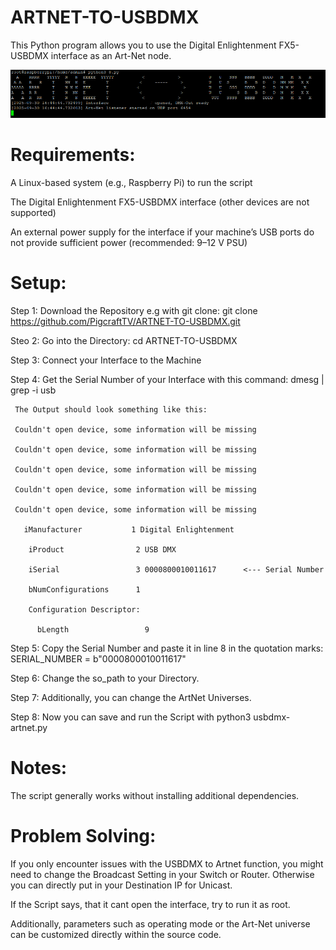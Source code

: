 # ARTNET-TO-USBDMX
This Python program allows you to use the Digital Enlightenment FX5-USBDMX interface as an Art-Net node.

![Picture not found](picture.png)


# Requirements:

A Linux-based system (e.g., Raspberry Pi) to run the script

The Digital Enlightenment FX5-USBDMX interface (other devices are not supported)

An external power supply for the interface if your machine’s USB ports do not provide sufficient power
(recommended: 9–12 V PSU)

# Setup:

Step 1: Download the Repository e.g with git clone: git clone https://github.com/PigcraftTV/ARTNET-TO-USBDMX.git

Steo 2: Go into the Directory: cd ARTNET-TO-USBDMX

Step 3: Connect your Interface to the Machine

Step 4: Get the Serial Number of your Interface with this command: dmesg | grep -i usb

     The Output should look something like this:
     
     Couldn't open device, some information will be missing
     
     Couldn't open device, some information will be missing
     
     Couldn't open device, some information will be missing
     
     Couldn't open device, some information will be missing
     
     Couldn't open device, some information will be missing
     
       iManufacturer           1 Digital Enlightenment
       
        iProduct                2 USB DMX
        
        iSerial                 3 0000800010011617      <--- Serial Number
        
        bNumConfigurations      1
        
        Configuration Descriptor:
        
          bLength                 9
          
Step 5: Copy the Serial Number and paste it in line 8 in the quotation marks: SERIAL_NUMBER = b"0000800010011617"

Step 6: Change the so_path to your Directory.

Step 7: Additionally, you can change the ArtNet Universes.

Step 8: Now you can save and run the Script with python3 usbdmx-artnet.py





# Notes:

The script generally works without installing additional dependencies.

# Problem Solving:

If you only encounter issues with the USBDMX to Artnet function, you might need to change the Broadcast Setting in your Switch or Router. Otherwise you can directly put in your Destination IP for Unicast.

If the Script says, that it cant open the interface, try to run it as root.


Additionally, parameters such as operating mode or the Art-Net universe can be customized directly within the source code.

